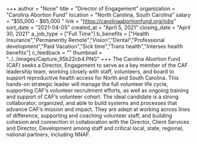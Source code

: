 +++
author = "None"
title = "Director of Engagement"
organization = "Carolina Abortion Fund"
location = "North Carolina, South Carolina"
salary = "$55,000 - $65,000 "
link = "https://carolinaabortionfund.org/jobs"
sort_date = "2021-04-05"
created_at = "April 5, 2021"
closing_date = "April 30, 2021"
a_job_type = ["Full Time"]
b_benefits = ["Health Insurance","Permanently Remote","Vision","Dental","Professional development","Paid Vacation","Sick time","Trans health","Intersex health benefits"]
c_feedback = ""
thumbnail = "../../images/Capture_95b22cb4.PNG"
+++
The Carolina Abortion Fund (CAF) seeks a Director, Engagement to serve as a key member of the CAF leadership team, working closely with staff, volunteers, and board to support reproductive health access for North and South Carolina. This hands-on strategic leader will manage the full volunteer life cycle, supporting CAF’s volunteer recruitment efforts, as well as ongoing training and support of CAF’s volunteer cohort. The ideal candidate is a strong collaborator, organized, and able to build systems and processes that advance CAF’s mission and impact. They are adept at working across lines of difference, supporting and coaching volunteer staff, and building cohesion and connection in collaboration with the Director, Client Services and Director, Development among staff and critical local, state, regional, national partners, including NNAF.